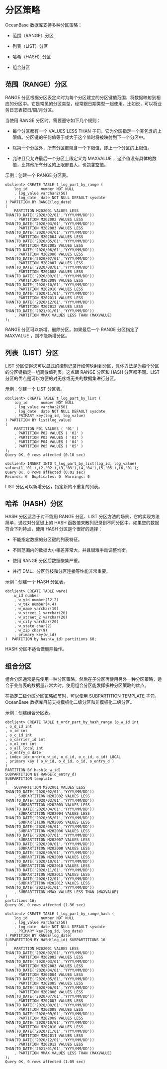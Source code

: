 分区策略 
=========================



OceanBase 数据库支持多种分区策略：

* 范围（RANGE）分区

  

* 列表（LIST）分区

  

* 哈希（HASH）分区

  

* 组合分区

  




范围（RANGE）分区 
--------------------

RANGE 分区根据分区表定义时为每个分区建立的分区键值范围，将数据映射到相应的分区中。它是常见的分区类型，经常跟日期类型一起使用。比如说，可以将业务日志表按日/周/月分区。

当使用 RANGE 分区时，需要遵守如下几个规则：

* 每个分区都有一个 VALUES LESS THAN 子句，它为分区指定一个非包含的上限值。分区键的任何值等于或大于这个值时将被映射到下一个分区中。

  

* 除第一个分区外，所有分区都隐含一个下限值，即上一个分区的上限值。

  

* 允许且只允许最后一个分区上限定义为 MAXVALUE ，这个值没有具体的数值，比其他所有分区的上限都要大，也包含空值。

  




示例：创建一个 RANGE 分区表。

    obclient> CREATE TABLE t_log_part_by_range (
        log_id      number NOT NULL 
        , log_value varchar2(50)
        , log_date  date NOT NULL DEFAULT sysdate
    ) PARTITION BY RANGE(log_date) 
    (
        PARTITION M202001 VALUES LESS THAN(TO_DATE('2020/02/01','YYYY/MM/DD'))
        , PARTITION M202002 VALUES LESS THAN(TO_DATE('2020/03/01','YYYY/MM/DD'))
        , PARTITION M202003 VALUES LESS THAN(TO_DATE('2020/04/01','YYYY/MM/DD'))
        , PARTITION M202004 VALUES LESS THAN(TO_DATE('2020/05/01','YYYY/MM/DD'))
        , PARTITION M202005 VALUES LESS THAN(TO_DATE('2020/06/01','YYYY/MM/DD'))
        , PARTITION M202006 VALUES LESS THAN(TO_DATE('2020/07/01','YYYY/MM/DD'))
        , PARTITION M202007 VALUES LESS THAN(TO_DATE('2020/08/01','YYYY/MM/DD'))
        , PARTITION M202008 VALUES LESS THAN(TO_DATE('2020/09/01','YYYY/MM/DD'))
        , PARTITION M202009 VALUES LESS THAN(TO_DATE('2020/10/01','YYYY/MM/DD'))
        , PARTITION M202010 VALUES LESS THAN(TO_DATE('2020/11/01','YYYY/MM/DD'))
        , PARTITION M202011 VALUES LESS THAN(TO_DATE('2020/12/01','YYYY/MM/DD'))
        , PARTITION M202012 VALUES LESS THAN(TO_DATE('2021/01/01','YYYY/MM/DD'))
        , PARTITION MMAX VALUES LESS THAN (MAXVALUE)
    );



RANGE 分区可以新增、删除分区。如果最后一个 RANGE 分区指定了 MAXVALUE ，则不能新增分区。

列表（LIST）分区 
-------------------

LIST 分区使得您可以显式的控制记录行如何映射到分区，具体方法是为每个分区的分区键指定一组离散值列表，这点跟 RANGE 分区和 HASH 分区都不同。LIST 分区的优点是可以方便的对无序或无关的数据集进行分区。

示例：创建一个 LIST 分区表。

    obclient> CREATE TABLE t_log_part_by_list (
        log_id      number NOT NULL 
        , log_value varchar2(50)
        , log_date  date NOT NULL DEFAULT sysdate
        , PRIMARY key(log_id, log_value)
    ) PARTITION BY list(log_value) 
    (
        PARTITION P01 VALUES ( '01' )
        , PARTITION P02 VALUES ( '02' )
        , PARTITION P03 VALUES ( '03' )
        , PARTITION P04 VALUES ( '04' )
        , PARTITION P05 VALUES ( '05' )
    );
    Query OK, 0 rows affected (0.10 sec)
    
    obclient> INSERT INTO t_log_part_by_list(log_id, log_value) values(1,'01'),(2,'02'),(3,'03'),(4,'04'),(5,'05'),(6,'01');
    Query OK, 6 rows affected (0.01 sec)
    Records: 6  Duplicates: 0  Warnings: 0



LIST 分区可以新增分区，指定新的不重复的列表。

哈希（HASH）分区 
-------------------

HASH 分区适合于对不能用 RANGE 分区、LIST 分区方法的场景，它的实现方法简单，通过对分区键上的 HASH 函数值来散列记录到不同分区中。如果您的数据符合下列特点，使用 HASH 分区是个很好的选择：

* 不能指定数据的分区键的列表特征。

  

* 不同范围内的数据大小相差非常大，并且很难手动调整均衡。

  

* 使用 RANGE 分区后数据聚集严重。

  

* 并行 DML、分区剪枝和分区连接等性能非常重要。

  




示例：创建一个 HASH 分区表。

    obclient> CREATE TABLE ware(
        w_id number
        , w_ytd number(12,2)
        , w_tax number(4,4)
        , w_name varchar(10)
        , w_street_1 varchar(20)
        , w_street_2 varchar(20)
        , w_city varchar(20)
        , w_state char(2)
        , w_zip char(9)
        , primary key(w_id)
    )  PARTITION by hash(w_id) partitions 60;



HASH 分区不适合做删除操作。

组合分区 
-------------

组合分区通常是先使用一种分区策略，然后在子分区再使用另外一种分区策略，适合于业务表的数据量非常大时。使用组合分区能发挥多种分区策略的优点。

在指定二级分区分区策略细节时，可以使用 SUBPARTITION TEMPLATE 子句。OceanBase 数据库目前支持模板化二级分区和非模板化二级分区。

示例：创建组合分区表。

    obclient> CREATE TABLE t_ordr_part_by_hash_range (o_w_id int
    , o_d_id int
    , o_id int
    , o_c_id int
    , o_carrier_id int
    , o_ol_cnt int
    , o_all_local int
    , o_entry_d date
    , index idx_ordr(o_w_id, o_d_id, o_c_id, o_id) LOCAL 
    , primary key ( o_w_id, o_d_id, o_id, o_entry_d )
    )  
    PARTITION BY hash(o_w_id) 
    SUBPARTITION BY RANGE(o_entry_d)
    SUBPARTITION template
    (
        SUBPARTITION M202001 VALUES LESS THAN(TO_DATE('2020/02/01','YYYY/MM/DD'))
        , SUBPARTITION M202002 VALUES LESS THAN(TO_DATE('2020/03/01','YYYY/MM/DD'))
        , SUBPARTITION M202003 VALUES LESS THAN(TO_DATE('2020/04/01','YYYY/MM/DD'))
        , SUBPARTITION M202004 VALUES LESS THAN(TO_DATE('2020/05/01','YYYY/MM/DD'))
        , SUBPARTITION M202005 VALUES LESS THAN(TO_DATE('2020/06/01','YYYY/MM/DD'))
        , SUBPARTITION M202006 VALUES LESS THAN(TO_DATE('2020/07/01','YYYY/MM/DD'))
        , SUBPARTITION M202007 VALUES LESS THAN(TO_DATE('2020/08/01','YYYY/MM/DD'))
        , SUBPARTITION M202008 VALUES LESS THAN(TO_DATE('2020/09/01','YYYY/MM/DD'))
        , SUBPARTITION M202009 VALUES LESS THAN(TO_DATE('2020/10/01','YYYY/MM/DD'))
        , SUBPARTITION M202010 VALUES LESS THAN(TO_DATE('2020/11/01','YYYY/MM/DD'))
        , SUBPARTITION M202011 VALUES LESS THAN(TO_DATE('2020/12/01','YYYY/MM/DD'))
        , SUBPARTITION M202012 VALUES LESS THAN(TO_DATE('2021/01/01','YYYY/MM/DD'))
        , SUBPARTITION MMAX VALUES LESS THAN (MAXVALUE)
    )
    partitions 16;
    Query OK, 0 rows affected (1.36 sec)
    
    obclient> CREATE TABLE t_log_part_by_range_hash (
        log_id      number NOT NULL 
        , log_value varchar2(50)
        , log_date  date NOT NULL DEFAULT sysdate
        , PRIMARY key(log_id, log_date)
    ) PARTITION BY RANGE(log_date)
    SUBPARTITION BY HASH(log_id) SUBPARTITIONS 16
    (
        PARTITION M202001 VALUES LESS THAN(TO_DATE('2020/02/01','YYYY/MM/DD'))
        , PARTITION M202002 VALUES LESS THAN(TO_DATE('2020/03/01','YYYY/MM/DD'))
        , PARTITION M202003 VALUES LESS THAN(TO_DATE('2020/04/01','YYYY/MM/DD'))
        , PARTITION M202004 VALUES LESS THAN(TO_DATE('2020/05/01','YYYY/MM/DD'))
        , PARTITION M202005 VALUES LESS THAN(TO_DATE('2020/06/01','YYYY/MM/DD'))
        , PARTITION M202006 VALUES LESS THAN(TO_DATE('2020/07/01','YYYY/MM/DD'))
        , PARTITION M202007 VALUES LESS THAN(TO_DATE('2020/08/01','YYYY/MM/DD'))
        , PARTITION M202008 VALUES LESS THAN(TO_DATE('2020/09/01','YYYY/MM/DD'))
        , PARTITION M202009 VALUES LESS THAN(TO_DATE('2020/10/01','YYYY/MM/DD'))
        , PARTITION M202010 VALUES LESS THAN(TO_DATE('2020/11/01','YYYY/MM/DD'))
        , PARTITION M202011 VALUES LESS THAN(TO_DATE('2020/12/01','YYYY/MM/DD'))
        , PARTITION M202012 VALUES LESS THAN(TO_DATE('2021/01/01','YYYY/MM/DD'))
        , PARTITION MMAX VALUES LESS THAN (MAXVALUE)
    );
    Query OK, 0 rows affected (1.09 sec)


